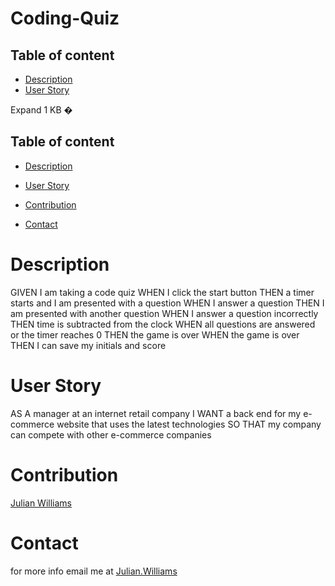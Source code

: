 # Coding-Quiz

 
## Table of content
- [Description](#description)
- [User Story](#user-story)
 
Expand
1 KB
�
 
## Table of content
- [Description](#description)
- [User Story](#user-story)
 
- [Contribution](#contribution)
- [Contact](#contact)
 
# Description
GIVEN I am taking a code quiz
WHEN I click the start button
THEN a timer starts and I am presented with a question
WHEN I answer a question
THEN I am presented with another question
WHEN I answer a question incorrectly
THEN time is subtracted from the clock
WHEN all questions are answered or the timer reaches 0
THEN the game is over
WHEN the game is over
THEN I can save my initials and score

# User Story
 
AS A manager at an internet retail company
I WANT a back end for my e-commerce website that uses the latest technologies
SO THAT my company can compete with other e-commerce companies
 
 
 
# Contribution
[Julian Williams](https://github.com/ju1Williams)
 
# Contact
for more info email me at [Julian.Williams](williamsmjulian@gmail.com)
